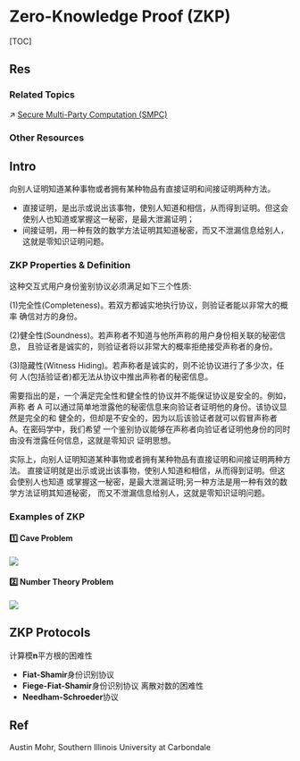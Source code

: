 # Zero-Knowledge Proof (ZKP) 

[TOC]



## Res
### Related Topics
↗ [Secure Multi-Party Computation (SMPC)](../../../../../../../../🚬%20Cryptology%20&%20Secure%20Communication/Secure%20Multi-Party%20Computation%20(SMPC)/Secure%20Multi-Party%20Computation%20(SMPC).md)


### Other Resources



## Intro
向别人证明知道某种事物或者拥有某种物品有直接证明和间接证明两种方法。
- 直接证明，是出示或说出该事物，使别人知道和相信，从而得到证明。但这会使别人也知道或掌握这一秘密，是最大泄漏证明；
- 间接证明，用一种有效的数学方法证明其知道秘密，而又不泄漏信息给别人，这就是零知识证明问题。


### ZKP Properties & Definition
这种交互式用户身份鉴别协议必须满足如下三个性质:

(1)完全性(Completeness)。若双方都诚实地执行协议，则验证者能以非常大的概率 确信对方的身份。

(2)健全性(Soundness)。若声称者不知道与他所声称的用户身份相关联的秘密信息， 且验证者是诚实的，则验证者将以非常大的概率拒绝接受声称者的身份。

(3)隐藏性(Witness Hiding)。若声称者是诚实的，则不论协议进行了多少次，任何 人(包括验证者)都无法从协议中推出声称者的秘密信息。

需要指出的是，一个满足完全性和健全性的协议并不能保证协议是安全的。例如，声称 者 A 可以通过简单地泄露他的秘密信息来向验证者证明他的身份。该协议显然是完全的和 健全的，但却是不安全的，因为以后该验证者就可以假冒声称者 A。在密码学中，我们希望 一个鉴别协议能够在声称者向验证者证明他身份的同时由没有泄露任何信息，这就是零知识 证明思想。

实际上，向别人证明知道某种事物或者拥有某种物品有直接证明和间接证明两种方法。 直接证明就是出示或说出该事物，使别人知道和相信，从而得到证明。但这会使别人也知道 或掌握这一秘密，是最大泄漏证明;另一种方法是用一种有效的数学方法证明其知道秘密， 而又不泄漏信息给别人，这就是零知识证明问题。


### Examples of ZKP
#### 1️⃣ Cave Problem
![](../../../../../../../../../../../Assets/Pics/Screenshot%202023-06-05%20at%2010.00.07%20PM.png)
#### 2️⃣ Number Theory Problem
![](../../../../../../../../../../../Assets/Pics/Screenshot%202023-06-05%20at%209.58.12%20PM.png)



## ZKP Protocols
计算模**n**平方根的困难性
- **Fiat-Shamir**身份识别协议
- **Fiege-Fiat-Shamir**身份识别协议
离散对数的困难性
- **Needham-Schroeder**协议



## Ref
[零知识证明 | Wikipedia]: https://zh.wikipedia.org/wiki/零知识证明

[姚氏百万富翁问题 - 李治的文章 - 知乎]: https://zhuanlan.zhihu.com/p/404085829

[A Survey of Zero-Knowledge Proofs with Applications to Cryptography]: http://austinmohr.com/Work_files/zkp.pdf

Austin Mohr, Southern Illinois University at Carbondale
